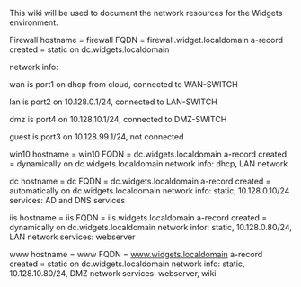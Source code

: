 This wiki will be used to document the network resources for the Widgets environment.

<html>
<body>

Firewall 
hostname = firewall 
FQDN = firewall.widget.localdomain a-record created = static on dc.widgets.localdomain 
  <p>       network info: </p> 
  <p> wan is port1 on dhcp from cloud, connected to WAN-SWITCH </p> 
  <p> lan is port2 on 10.128.0.1/24, connected to LAN-SWITCH </p>  
  <p> dmz is port4 on 10.128.10.1/24, connected to DMZ-SWITCH </p> 
  <p> guest is port3 on 10.128.99.1/24,  not connected </p>


win10 hostname = win10 FQDN = dc.widgets.localdomain a-record created = dynamically on dc.widgets.localdomain network info: dhcp, LAN network

dc hostname = dc FQDN = dc.widgets.localdomain a-record created = automatically on dc.widgets.localdomain network info: static, 10.128.0.10/24 services: AD and DNS services

iis hostname = iis FQDN = iis.widgets.localdomain a-record created = dynamically on dc.widgets.localdomain network infor: static, 10.128.0.80/24, LAN network services: webserver

www hostname = www FQDN = www.widgets.localdomain a-record created = static on dc.widgets.localdomain network info: static, 10.128.10.80/24, DMZ network services: webserver, wiki
</html>
<body>

